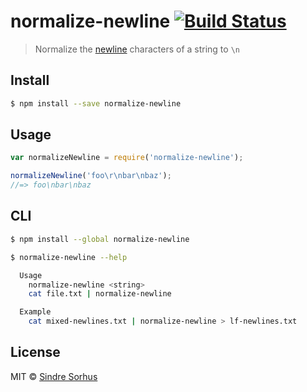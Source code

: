 # normalize-newline [![Build Status](https://travis-ci.org/sindresorhus/normalize-newline.svg?branch=master)](https://travis-ci.org/sindresorhus/normalize-newline)

> Normalize the [newline](http://en.wikipedia.org/wiki/Newline) characters of a string to `\n`


## Install

```sh
$ npm install --save normalize-newline
```


## Usage

```js
var normalizeNewline = require('normalize-newline');

normalizeNewline('foo\r\nbar\nbaz');
//=> foo\nbar\nbaz
```


## CLI

```sh
$ npm install --global normalize-newline
```

```sh
$ normalize-newline --help

  Usage
    normalize-newline <string>
    cat file.txt | normalize-newline

  Example
    cat mixed-newlines.txt | normalize-newline > lf-newlines.txt
```


## License

MIT © [Sindre Sorhus](http://sindresorhus.com)

